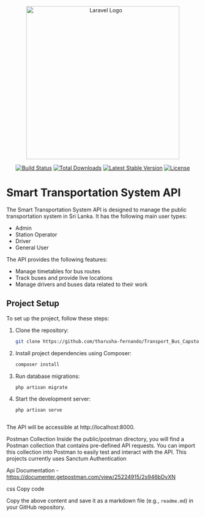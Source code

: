 <p align="center">
  <a href="https://laravel.com" target="_blank">
    <img src="https://raw.githubusercontent.com/laravel/art/master/logo-lockup/5%20SVG/2%20CMYK/1%20Full%20Color/laravel-logolockup-cmyk-red.svg" width="400" alt="Laravel Logo">
  </a>
</p>

<p align="center">
  <a href="https://github.com/laravel/framework/actions"><img src="https://github.com/laravel/framework/workflows/tests/badge.svg" alt="Build Status"></a>
  <a href="https://packagist.org/packages/laravel/framework"><img src="https://img.shields.io/packagist/dt/laravel/framework" alt="Total Downloads"></a>
  <a href="https://packagist.org/packages/laravel/framework"><img src="https://img.shields.io/packagist/v/laravel/framework" alt="Latest Stable Version"></a>
  <a href="https://packagist.org/packages/laravel/framework"><img src="https://img.shields.io/packagist/l/laravel/framework" alt="License"></a>
</p>

# Smart Transportation System API

The Smart Transportation System API is designed to manage the public transportation system in Sri Lanka. It has the following main user types:

- Admin
- Station Operator
- Driver
- General User

The API provides the following features:

- Manage timetables for bus routes
- Track buses and provide live locations
- Manage drivers and buses data related to their work

## Project Setup

To set up the project, follow these steps:

1. Clone the repository:
   ```bash
   git clone https://github.com/tharusha-fernando/Transport_Bus_Capstone_Prohect.git

3. Install project dependencies using Composer:
   ```bash
   composer install


4. Run database migrations:
   ```bash
   php artisan migrate

5. Start the development server:
    ```bash
   php artisan serve



The API will be accessible at http://localhost:8000.

Postman Collection
Inside the public/postman directory, you will find a Postman collection that contains pre-defined API requests. You can import this collection into Postman to easily test and interact with the API.
This projects currently uses Sanctum Authentication


Api Documentation - https://documenter.getpostman.com/view/25224915/2s946bDvXN

css
Copy code

Copy the above content and save it as a markdown file (e.g., `readme.md`) in your GitHub repository.






